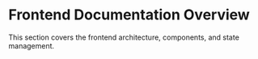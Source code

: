 # Frontend Documentation Overview

This section covers the frontend architecture, components, and state management.
